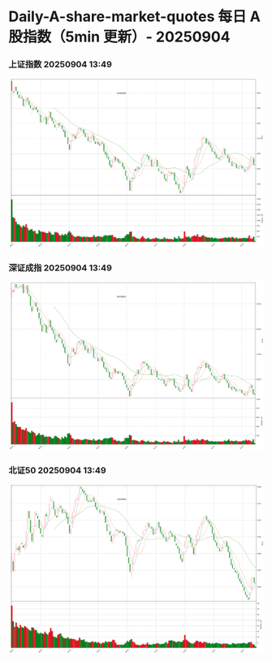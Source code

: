 
# Daily-A-share-market-quotes 每日 A 股指数（5min 更新）- 20250904

### 上证指数 20250904 13:49
![](./fig/2025/9/20250904-sh000001.png)

### 深证成指 20250904 13:49
![](./fig/2025/9/20250904-sz399001.png)

### 北证50 20250904 13:49
![](./fig/2025/9/20250904-bj899050.png)
